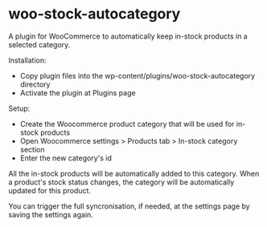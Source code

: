 # woo-stock-autocategory
A plugin for WooCommerce to automatically keep in-stock products in a selected category.

Installation:
- Copy plugin files into the wp-content/plugins/woo-stock-autocategory directory
- Activate the plugin at Plugins page

Setup:
- Create the Woocommerce product category that will be used for in-stock products
- Open Woocommerce settings > Products tab > In-stock category section
- Enter the new category's id

All the in-stock products will be automatically added to this category.
When a product's stock status changes, the category will be automatically updated for this product.

You can trigger the full syncronisation, if needed, at the settings page by saving the settings again.
